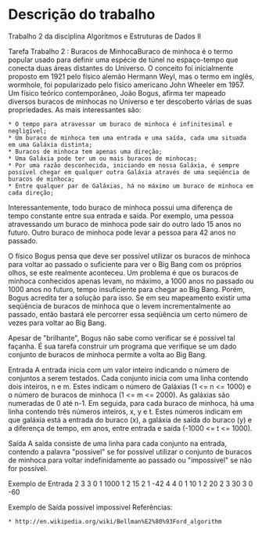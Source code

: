 # Descrição do trabalho
Trabalho 2 da disciplina Algoritmos e Estruturas de Dados II

Tarefa
Trabalho 2 : Buracos de MinhocaBuraco de minhoca é o termo popular usado para definir uma espécie de túnel no espaço-tempo que conecta duas áreas distantes do Universo. O conceito foi inicialmente proposto em 1921 pelo físico alemão Hermann Weyl, mas o termo em inglês, wormhole, foi popularizado pelo físico americano John Wheeler em 1957. Um físico teórico contemporâneo, João Bogus, afirma ter mapeado diversos buracos de minhocas no Universo e ter descoberto várias de suas propriedades. As mais interessantes são:

	* O tempo para atravessar um buraco de minhoca é infinitesimal e negligível;
	* Um buraco de minhoca tem uma entrada e uma saída, cada uma situada em uma Galáxia distinta;
	* Buracos de minhoca tem apenas uma direção;
	* Uma Galáxia pode ter um ou mais buracos de minhocas;
	* Por uma razão desconhecida, iniciando em nossa Galáxia, é sempre possível chegar em qualquer outra Galáxia através de uma seqüência de buracos de minhoca;
	* Entre qualquer par de Galáxias, há no máximo um buraco de minhoca em cada direção;

Interessantemente, todo buraco de minhoca possui uma diferença de tempo constante entre sua entrada e saída. Por exemplo, uma pessoa atravessando um buraco de minhoca pode sair do outro lado 15 anos no futuro. Outro buraco de minhoca pode levar a pessoa para 42 anos no passado.

O físico Bogus pensa que deve ser possível utilizar os buracos de minhoca para voltar ao passado o suficiente para ver o Big Bang com os próprios olhos, se este realmente aconteceu. Um problema é que os buracos de minhoca conhecidos apenas levam, no máximo, a 1000 anos no passado ou 1000 anos no futuro, tempo insuficiente para chegar ao Big Bang. Porém, Bogus acredita ter a solução para isso. Se em seu mapeamento existir uma seqüência de buracos de minhoca que o levem incrementalmente ao passado, então bastará ele percorrer essa seqüência um certo número de vezes para voltar ao Big Bang. 

Apesar de "brilhante", Bogus não sabe como verificar se é possível tal façanha. É sua tarefa construir um programa que verifique se um dado conjunto de buracos de minhoca permite a volta ao Big Bang.

Entrada
A entrada inicia com um valor inteiro indicando o número de conjuntos a serem testados. Cada conjunto inicia com uma linha contendo dois inteiros, n e m. Estes indicam o número de Galáxias (1 <= n <= 1000) e o número de buracos de minhoca (1 <= m <= 2000). As galáxias são numeradas de 0 até n-1. Em seguida, para cada buraco de minhoca, há uma linha contendo três números inteiros, x, y e t. Estes números indicam em que galáxia está a entrada do buraco (x), a galáxia de saída do buraco (y) e a diferença de tempo, em anos, entre entrada e saída (-1000 <= t <= 1000).

Saída
A saída consiste de uma linha para cada conjunto na entrada, contendo a palavra "possivel" se for possível utilizar o conjunto de buracos de minhoca para voltar indefinidamente ao passado ou "impossivel" se não for possível. 

Exemplo de Entrada
2
3 3
0 1 1000
1 2 15
2 1 -42
4 4
0 1 10
1 2 20
2 3 30
3 0 -60

Exemplo de Saída
possivel
impossivel
Referências:

	* http://en.wikipedia.org/wiki/Bellman%E2%80%93Ford_algorithm

